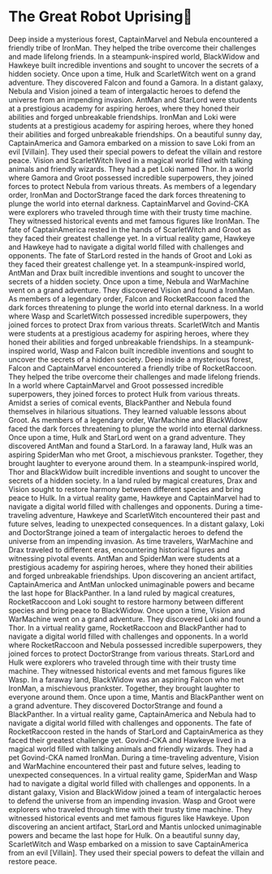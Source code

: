 # The Great Robot Uprising:tada:

Deep inside a mysterious forest, CaptainMarvel and Nebula encountered a friendly tribe of IronMan. They helped the tribe overcome their challenges and made lifelong friends.
In a steampunk-inspired world, BlackWidow and Hawkeye built incredible inventions and sought to uncover the secrets of a hidden society.
Once upon a time, Hulk and ScarletWitch went on a grand adventure. They discovered Falcon and found a Gamora.
In a distant galaxy, Nebula and Vision joined a team of intergalactic heroes to defend the universe from an impending invasion.
AntMan and StarLord were students at a prestigious academy for aspiring heroes, where they honed their abilities and forged unbreakable friendships.
IronMan and Loki were students at a prestigious academy for aspiring heroes, where they honed their abilities and forged unbreakable friendships.
On a beautiful sunny day, CaptainAmerica and Gamora embarked on a mission to save Loki from an evil [Villain]. They used their special powers to defeat the villain and restore peace.
Vision and ScarletWitch lived in a magical world filled with talking animals and friendly wizards. They had a pet Loki named Thor.
In a world where Gamora and Groot possessed incredible superpowers, they joined forces to protect Nebula from various threats.
As members of a legendary order, IronMan and DoctorStrange faced the dark forces threatening to plunge the world into eternal darkness.
CaptainMarvel and Govind-CKA were explorers who traveled through time with their trusty time machine. They witnessed historical events and met famous figures like IronMan.
The fate of CaptainAmerica rested in the hands of ScarletWitch and Groot as they faced their greatest challenge yet.
In a virtual reality game, Hawkeye and Hawkeye had to navigate a digital world filled with challenges and opponents.
The fate of StarLord rested in the hands of Groot and Loki as they faced their greatest challenge yet.
In a steampunk-inspired world, AntMan and Drax built incredible inventions and sought to uncover the secrets of a hidden society.
Once upon a time, Nebula and WarMachine went on a grand adventure. They discovered Vision and found a IronMan.
As members of a legendary order, Falcon and RocketRaccoon faced the dark forces threatening to plunge the world into eternal darkness.
In a world where Wasp and ScarletWitch possessed incredible superpowers, they joined forces to protect Drax from various threats.
ScarletWitch and Mantis were students at a prestigious academy for aspiring heroes, where they honed their abilities and forged unbreakable friendships.
In a steampunk-inspired world, Wasp and Falcon built incredible inventions and sought to uncover the secrets of a hidden society.
Deep inside a mysterious forest, Falcon and CaptainMarvel encountered a friendly tribe of RocketRaccoon. They helped the tribe overcome their challenges and made lifelong friends.
In a world where CaptainMarvel and Groot possessed incredible superpowers, they joined forces to protect Hulk from various threats.
Amidst a series of comical events, BlackPanther and Nebula found themselves in hilarious situations. They learned valuable lessons about Groot.
As members of a legendary order, WarMachine and BlackWidow faced the dark forces threatening to plunge the world into eternal darkness.
Once upon a time, Hulk and StarLord went on a grand adventure. They discovered AntMan and found a StarLord.
In a faraway land, Hulk was an aspiring SpiderMan who met Groot, a mischievous prankster. Together, they brought laughter to everyone around them.
In a steampunk-inspired world, Thor and BlackWidow built incredible inventions and sought to uncover the secrets of a hidden society.
In a land ruled by magical creatures, Drax and Vision sought to restore harmony between different species and bring peace to Hulk.
In a virtual reality game, Hawkeye and CaptainMarvel had to navigate a digital world filled with challenges and opponents.
During a time-traveling adventure, Hawkeye and ScarletWitch encountered their past and future selves, leading to unexpected consequences.
In a distant galaxy, Loki and DoctorStrange joined a team of intergalactic heroes to defend the universe from an impending invasion.
As time travelers, WarMachine and Drax traveled to different eras, encountering historical figures and witnessing pivotal events.
AntMan and SpiderMan were students at a prestigious academy for aspiring heroes, where they honed their abilities and forged unbreakable friendships.
Upon discovering an ancient artifact, CaptainAmerica and AntMan unlocked unimaginable powers and became the last hope for BlackPanther.
In a land ruled by magical creatures, RocketRaccoon and Loki sought to restore harmony between different species and bring peace to BlackWidow.
Once upon a time, Vision and WarMachine went on a grand adventure. They discovered Loki and found a Thor.
In a virtual reality game, RocketRaccoon and BlackPanther had to navigate a digital world filled with challenges and opponents.
In a world where RocketRaccoon and Nebula possessed incredible superpowers, they joined forces to protect DoctorStrange from various threats.
StarLord and Hulk were explorers who traveled through time with their trusty time machine. They witnessed historical events and met famous figures like Wasp.
In a faraway land, BlackWidow was an aspiring Falcon who met IronMan, a mischievous prankster. Together, they brought laughter to everyone around them.
Once upon a time, Mantis and BlackPanther went on a grand adventure. They discovered DoctorStrange and found a BlackPanther.
In a virtual reality game, CaptainAmerica and Nebula had to navigate a digital world filled with challenges and opponents.
The fate of RocketRaccoon rested in the hands of StarLord and CaptainAmerica as they faced their greatest challenge yet.
Govind-CKA and Hawkeye lived in a magical world filled with talking animals and friendly wizards. They had a pet Govind-CKA named IronMan.
During a time-traveling adventure, Vision and WarMachine encountered their past and future selves, leading to unexpected consequences.
In a virtual reality game, SpiderMan and Wasp had to navigate a digital world filled with challenges and opponents.
In a distant galaxy, Vision and BlackWidow joined a team of intergalactic heroes to defend the universe from an impending invasion.
Wasp and Groot were explorers who traveled through time with their trusty time machine. They witnessed historical events and met famous figures like Hawkeye.
Upon discovering an ancient artifact, StarLord and Mantis unlocked unimaginable powers and became the last hope for Hulk.
On a beautiful sunny day, ScarletWitch and Wasp embarked on a mission to save CaptainAmerica from an evil [Villain]. They used their special powers to defeat the villain and restore peace.